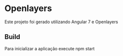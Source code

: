 # Openlayers

Este projeto foi gerado utilizando Angular 7 e Openlayers

## Build

Para inicializar a aplicação execute npm start

